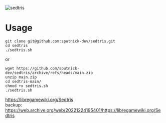 ![sedtris](https://i.imgur.com/QpiEFZv.png)

# Usage

    git clone git@github.com:sputnick-dev/sedtris.git
    cd sedtris
    ./sedtris.sh

or 

    wget https://github.com/sputnick-dev/sedtris/archive/refs/heads/main.zip
    unzip main.zip
    cd sedtris-main/
    chmod +x sedtris.sh
    ./sedtris.sh


https://libregamewiki.org/Sedtris    
backup: https://web.archive.org/web/20221224195401/https://libregamewiki.org/Sedtris
